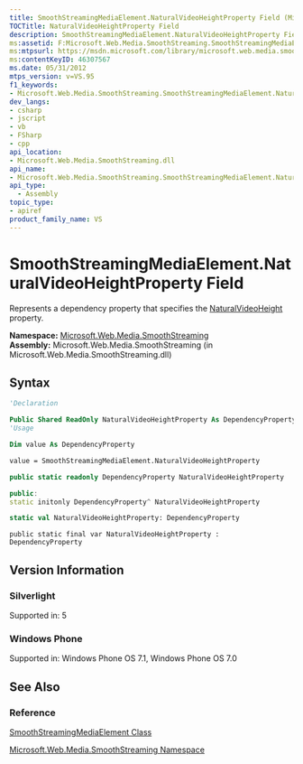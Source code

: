 ```yaml
---
title: SmoothStreamingMediaElement.NaturalVideoHeightProperty Field (Microsoft.Web.Media.SmoothStreaming)
TOCTitle: NaturalVideoHeightProperty Field
description: SmoothStreamingMediaElement.NaturalVideoHeightProperty Field represents a dependency property that specifies the NaturalVideoHeight property.
ms:assetid: F:Microsoft.Web.Media.SmoothStreaming.SmoothStreamingMediaElement.NaturalVideoHeightProperty
ms:mtpsurl: https://msdn.microsoft.com/library/microsoft.web.media.smoothstreaming.smoothstreamingmediaelement.naturalvideoheightproperty(v=VS.95)
ms:contentKeyID: 46307567
ms.date: 05/31/2012
mtps_version: v=VS.95
f1_keywords:
- Microsoft.Web.Media.SmoothStreaming.SmoothStreamingMediaElement.NaturalVideoHeightProperty
dev_langs:
- csharp
- jscript
- vb
- FSharp
- cpp
api_location:
- Microsoft.Web.Media.SmoothStreaming.dll
api_name:
- Microsoft.Web.Media.SmoothStreaming.SmoothStreamingMediaElement.NaturalVideoHeightProperty
api_type:
  - Assembly
topic_type:
- apiref
product_family_name: VS
---
```


# SmoothStreamingMediaElement.NaturalVideoHeightProperty Field

Represents a dependency property that specifies the [NaturalVideoHeight](smoothstreamingmediaelement-naturalvideoheight-property-microsoft-web-media-smoothstreaming_1.md) property.

**Namespace:**  [Microsoft.Web.Media.SmoothStreaming](microsoft-web-media-smoothstreaming-namespace_1.md)  
**Assembly:**  Microsoft.Web.Media.SmoothStreaming (in Microsoft.Web.Media.SmoothStreaming.dll)

## Syntax

```vb
'Declaration

Public Shared ReadOnly NaturalVideoHeightProperty As DependencyProperty
'Usage

Dim value As DependencyProperty

value = SmoothStreamingMediaElement.NaturalVideoHeightProperty
```

```csharp
public static readonly DependencyProperty NaturalVideoHeightProperty
```

```cpp
public:
static initonly DependencyProperty^ NaturalVideoHeightProperty
```

``` fsharp
static val NaturalVideoHeightProperty: DependencyProperty
```

```jscript
public static final var NaturalVideoHeightProperty : DependencyProperty
```

## Version Information

### Silverlight

Supported in: 5  

### Windows Phone

Supported in: Windows Phone OS 7.1, Windows Phone OS 7.0  

## See Also

### Reference

[SmoothStreamingMediaElement Class](smoothstreamingmediaelement-class-microsoft-web-media-smoothstreaming_1.md)

[Microsoft.Web.Media.SmoothStreaming Namespace](microsoft-web-media-smoothstreaming-namespace_1.md)

